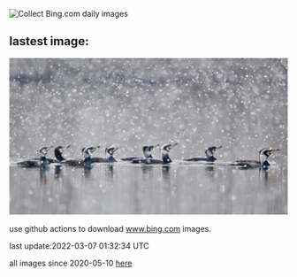 ![Collect Bing.com daily images](https://github.com/counter2015/bing-daily-images/workflows/Collect%20Bing.com%20daily%20images/badge.svg)
## lastest image:
![](images/GreatCormorants.jpg)

use github actions to download www.bing.com images.

last update:2022-03-07 01:32:34 UTC

all images since 2020-05-10 [here](https://github.com/counter2015/bing-daily-images/tree/master/images) 
